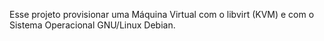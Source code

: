 Esse projeto provisionar uma Máquina Virtual com o libvirt (KVM) e com o Sistema Operacional GNU/Linux Debian.

